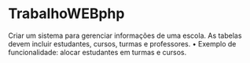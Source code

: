 # TrabalhoWEBphp
Criar um sistema para gerenciar informações de uma escola. As tabelas devem incluir estudantes, cursos, turmas e professores. • Exemplo de funcionalidade: alocar estudantes em turmas e cursos.
